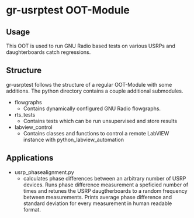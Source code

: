 # gr-usrptest OOT-Module

## Usage
This OOT is used to run GNU Radio based tests on various USRPs and daughterboards catch regressions.

## Structure
gr-usrptest follows the structure of a regular OOT-Module with some additions. 
The python directory contains a couple additional submodules. 
 - flowgraphs
    - Contains dynamically configured GNU Radio flowgraphs.
 - rts_tests
    - Contains tests which can be run unsupervised and store results
 - labview_control
    - Contains classes and functions to control a remote LabVIEW instance with python_labview_automation

## Applications
 - usrp_phasealignment.py
    - calculates phase differences between an arbitrary number of USRP devices. Runs phase difference measurement a speficied number of times and retunes the USRP daugtherboards to a random frequency between measurements. Prints average phase difference and standard deviation for every measurement in human readable format.
